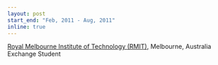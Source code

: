 ```yaml
---
layout: post
start_end: "Feb, 2011 - Aug, 2011"
inline: true
---
```


[Royal Melbourne Institute of Technology (RMIT)](https://www.rmit.edu.au/), Melbourne, Australia \
Exchange Student
